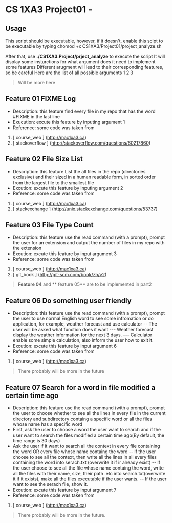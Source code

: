 # CS 1XA3 Project01 - <zhans174>

## Usage
This script should be executable, however, if it doesn't, enable this scipt to be executable by typing 
	chomod +x CS1XA3/Project01/project_analyze.sh

After that, use **./CS1XA3.Project/prject_analyze** to execute the script
It will display some insturctions for what argument does it need to implement some features
Different arugment will lead to their corresponding features, so be careful
Here are the list of all possible arguments 
1 
2 
3 
>Will be more here

## Feature 01 FIXME Log 
- Description: this feature find every file in my repo that has the word #FIXME in the last line
- Exucution: excute this feature by inputing argument 1 
- Reference: some code was taken from 
1. [ course_web ] (http://mac1xa3.ca)
2. [ stackoverflow ] (http://stackoverflow.com/questions/60217860)

## Feature 02 File Size List
- Description: this feature List the all files in the repo (directories exclusive) and their sized in a human readable form, in sorted order from the largest 
file to the smallest file
- Excution: excute this feature by inputing argument 2
- Reference: some code was taken from 
1. [ course_web ] (http://mac1xa3.ca)
2. [ stackexchange ] (http://unix.stackexchange.com/questions/53737)

## Feature 03 File Type Count
- Description: this feature use the read command (with a prompt), prompt the user for an extension and output the number of files in my repo with the extension
- Excution: excute this feature by input argument 3
- Reference: some code was taken from 
1. [ course_web ] (http://mac1xa3.ca)
2. [ git_book ]  (http://git-scm.com/book/zh/v2)

> **Feature 04** and ** feature 05** are to be implemented in part2

## Feature 06 Do something user friendly
- Description: this feature use the read command (with a prompt), prompt the user to use normal English word to see some infromation or do application, for 
example, weather forecast and use calculator
-- The user will be asked what function does it want
--- Weather forecast display the weather information for the next 3 days.
--- Calculator enable some simple calculation, also inform the user how to exit it.
- Excution: excute this feature by input argument 6
- Reference: some code was taken from
1. [ course_web ] (http://mac1xa3.ca)
> There probably will be more in the future

## Feature 07 Search for a word in file modified a certain time ago
- Description: this feature use the read command (with a prompt), prompt the user to choose whether to see all the lines in every file in the current directory 
and subdirectory containg a specific word or all the files whose name has a specific word
- First, ask the user to choose a word the user want to search and if the user want to search the files modified a certain time ago(By default, the time range is 30 days)
- Ask the user if it want to search all the context in every file containing the word OR every file whose name containg the word
-- If the user choose to see all the context, then write all the lines in all every files containing the word into serach.txt (overwrite it if ir already exist)
-- If the user choose to see all the file whose name containg the word, write all the files with their name, size, their path .etc into search.txt(overwrite it if it 
exists), make all the files executable if the user wants.
-- If the user want to see the serach file, show it.
- Excution: excute this feature by input argument 7
- Reference: some code was taken from
1. [ course_web ] (http://mac1xa3.ca)
> There probably will be more in the future.
